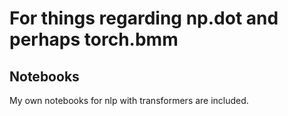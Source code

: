 # For things regarding np.dot and perhaps torch.bmm

## Notebooks
My own notebooks for nlp with transformers are included.
